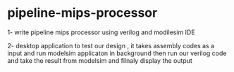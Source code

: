 # pipeline-mips-processor 
1- write pipeline mips processor using verilog and modilesim IDE

2- desktop application to test our design , it takes assembly codes as a input and run modelsim applicaton in background then run our verilog code and take the result from modelsim and filnaly display the output 
